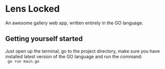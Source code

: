 # Lens Locked
An awesome gallery web app, written entirely in the GO language.

## Getting yourself started
Just open up the terminal, go to the project directory, make sure you have installed latest version of the GO language and run the command:
<br/>
``` go run main.go```
